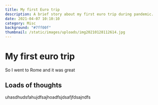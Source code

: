 ```yaml
---
title: My first Euro trip
description: A brief story about my first euro trip during pandemic.
date: 2021-04-07 10:10:10
category: Misc
background: "#7ff00f"
thumbnail: /static/images/uploads/img20210128112614.jpg
---
```

# My first euro trip

So I went to Rome and it was great

## Loads of thoughts

uhasdhudsfahujdfsajhoadfsjdsafjfdsajndfs